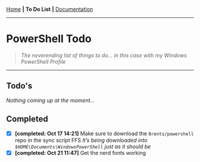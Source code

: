 [Home](README.md) __|__ **To Do List** __|__ [Documentation](docs/README.md)

---

# PowerShell Todo

> *The neverending list of things to do... in this case with my Windows PowerShell Profile*

---

## Todo's

 *Nothing coming up at the moment...*

## Completed

- [x] **[completed:  Oct 17 14:21]** Make sure to download the `8rents/powershell` repo in the sync script FFS 
  *It’s being downloaded into `$HOME\Documents\WindowsPowerShell` just as it should be*
- [x] **[completed:  Oct 21 11:47]** Get the nerd fonts working